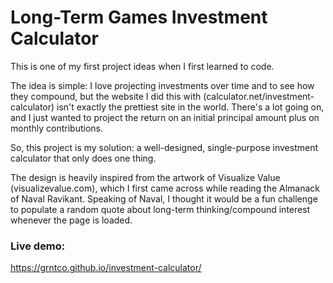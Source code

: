 # Long-Term Games Investment Calculator

This is one of my first project ideas when I first learned to code.

The idea is simple: I love projecting investments over time and to see how they compound, but the website I did this with (calculator.net/investment-calculator) isn't exactly the prettiest site in the world. There's a lot going on, and I just wanted to project the return on an initial principal amount plus on monthly contributions.

So, this project is my solution: a well-designed, single-purpose investment calculator that only does one thing.

The design is heavily inspired from the artwork of Visualize Value (visualizevalue.com), which I first came across while reading the Almanack of Naval Ravikant. Speaking of Naval, I thought it would be a fun challenge to populate a random quote about long-term thinking/compound interest whenever the page is loaded.

### Live demo:
https://grntco.github.io/investment-calculator/